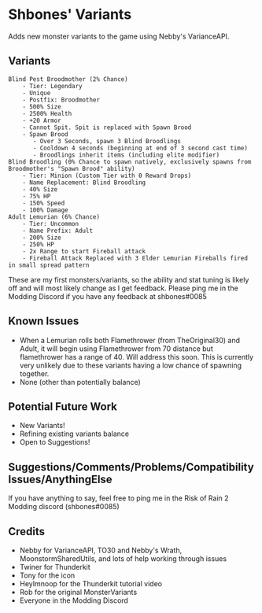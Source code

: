# Shbones' Variants
Adds new monster variants to the game using Nebby's VarianceAPI.

## Variants

    Blind Pest Broodmother (2% Chance)
        - Tier: Legendary
        - Unique
        - Postfix: Broodmother
        - 500% Size
        - 2500% Health
        - +20 Armor
        - Cannot Spit. Spit is replaced with Spawn Brood
        - Spawn Brood
           - Over 3 Seconds, spawn 3 Blind Broodlings
           - Cooldown 4 seconds (beginning at end of 3 second cast time)
           - Broodlings inherit items (including elite modifier)
    Blind Broodling (0% Chance to spawn natively, exclusively spawns from Broodmother's "Spawn Brood" ability)
        - Tier: Minion (Custom Tier with 0 Reward Drops)
        - Name Replacement: Blind Broodling
        - 40% Size
        - 75% HP
        - 150% Speed
        - 100% Damage
    Adult Lemurian (6% Chance)
        - Tier: Uncommon
        - Name Prefix: Adult
        - 200% Size
        - 250% HP
        - 2x Range to start Fireball attack
        - Fireball Attack Replaced with 3 Elder Lemurian Fireballs fired in small spread pattern


These are my first monsters/variants, so the ability and stat tuning is likely off and will most likely change as I get feedback. Please ping me in the Modding Discord if you have any feedback at shbones#0085

## Known Issues
* When a Lemurian rolls both Flamethrower (from TheOriginal30) and Adult, it will begin using Flamethrower from 70 distance but flamethrower has a range of 40. Will address this soon. This is currently very unlikely due to these variants having a low chance of spawning together.
* None (other than potentially balance)

## Potential Future Work
* New Variants!
* Refining existing variants balance
* Open to Suggestions!

## Suggestions/Comments/Problems/CompatibilityIssues/AnythingElse
If you have anything to say, feel free to ping me in the Risk of Rain 2 Modding discord (shbones#0085)

## Credits
- Nebby for VarianceAPI, TO30 and Nebby's Wrath, MoonstormSharedUtils, and lots of help working through issues
- Twiner for Thunderkit
- Tony for the icon
- HeyImnoop for the Thunderkit tutorial video
- Rob for the original MonsterVariants
- Everyone in the Modding Discord
